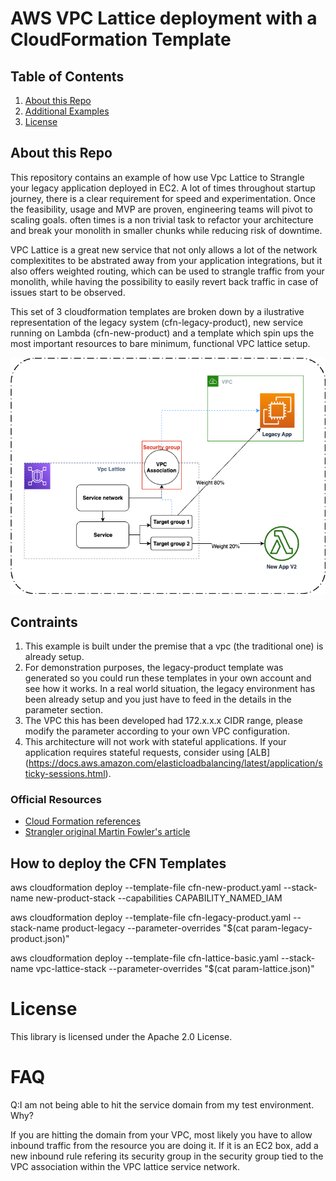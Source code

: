# AWS VPC Lattice deployment with a CloudFormation Template

## Table of Contents
1. [About this Repo](#About)
2. [Additional Examples](#AddEx)
3. [License](#License)

## About this Repo <a name="About"></a>
This repository contains an example of how use Vpc Lattice to Strangle your legacy application deployed in EC2. 
A lot of times throughout startup journey, there is a clear requirement for speed and experimentation. Once the feasibility, usage and MVP are proven, engineering teams will pivot to scaling goals. often times is a non trivial task to refactor your architecture and break your monolith in smaller chunks while reducing risk of downtime.

VPC Lattice is a great new service that not only allows a lot of the network complexitites to be abstrated away from your application integrations, but it also offers weighted routing, which can be used to strangle traffic from your monolith, while having the possibility to easily revert back traffic in case of issues start to be observed. 

This set of 3 cloudformation templates are broken down by a ilustrative representation of the legacy system (cfn-legacy-product), new service running on Lambda (cfn-new-product) and a template which spin ups the most important resources to bare minimum, functional VPC lattice setup.

![Architecture](./lattice-strangler.png "Architecture")

## Contraints

1) This example is built under the premise that a vpc (the traditional one) is already setup.
2) For demonstration purposes, the legacy-product template was generated so you could run these templates in your own account and see how it works. In a real world situation, the legacy environment has been already setup and you just have to feed in the details in the parameter section.
3) The VPC this has been developed had 172.x.x.x CIDR range, please modify the parameter according to your own VPC configuration.
4) This architecture will not work with stateful applications. If your application requires stateful requests, consider using [ALB] (https://docs.aws.amazon.com/elasticloadbalancing/latest/application/sticky-sessions.html). 

### Official Resources
- [Cloud Formation references](https://docs.aws.amazon.com/AWSCloudFormation/latest/UserGuide/AWS_VpcLattice.html)
- [Strangler original Martin Fowler's article](https://martinfowler.com/bliki/StranglerFigApplication.html)

## How to deploy the CFN Templates

aws cloudformation deploy --template-file cfn-new-product.yaml --stack-name new-product-stack --capabilities CAPABILITY_NAMED_IAM

aws cloudformation deploy --template-file cfn-legacy-product.yaml --stack-name product-legacy --parameter-overrides "$(cat param-legacy-product.json)"

aws cloudformation deploy --template-file cfn-lattice-basic.yaml --stack-name vpc-lattice-stack --parameter-overrides "$(cat param-lattice.json)"   

# License <a name="License"></a>

This library is licensed under the Apache 2.0 License.

# FAQ

Q:I am not being able to hit the service domain from my test environment. Why?

If you are hitting the domain from your VPC, most likely you have to allow inbound traffic from the resource you are doing it. If it is an EC2 box, add a new inbound rule refering its security group in the security group tied to the VPC association within the VPC lattice service network.
